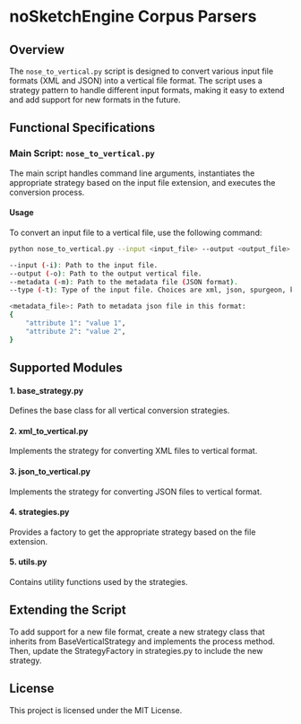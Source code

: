 # noSketchEngine Corpus Parsers

## Overview

The `nose_to_vertical.py` script is designed to convert various input file formats (XML and JSON) into a vertical file format. The script uses a strategy pattern to handle different input formats, making it easy to extend and add support for new formats in the future.

## Functional Specifications

### Main Script: `nose_to_vertical.py`

The main script handles command line arguments, instantiates the appropriate strategy based on the input file extension, and executes the conversion process.

#### Usage
To convert an input file to a vertical file, use the following command:

```sh
python nose_to_vertical.py --input <input_file> --output <output_file> --metadata <metadata_file> --type <file_type>

--input (-i): Path to the input file.
--output (-o): Path to the output vertical file.
--metadata (-m): Path to the metadata file (JSON format).
--type (-t): Type of the input file. Choices are xml, json, spurgeon, kokhwa, apocrypha.

<metadata_file>: Path to metadata json file in this format:
{
    "attribute 1": "value 1",
    "attribute 2": "value 2",
}
```

## Supported Modules
#### 1. base_strategy.py
Defines the base class for all vertical conversion strategies.
#### 2. xml_to_vertical.py
Implements the strategy for converting XML files to vertical format.
#### 3. json_to_vertical.py
Implements the strategy for converting JSON files to vertical format.
#### 4. strategies.py
Provides a factory to get the appropriate strategy based on the file extension.
#### 5. utils.py
Contains utility functions used by the strategies.

## Extending the Script
To add support for a new file format, create a new strategy class that inherits from BaseVerticalStrategy and implements the process method. Then, update the StrategyFactory in strategies.py to include the new strategy.

## License
This project is licensed under the MIT License.